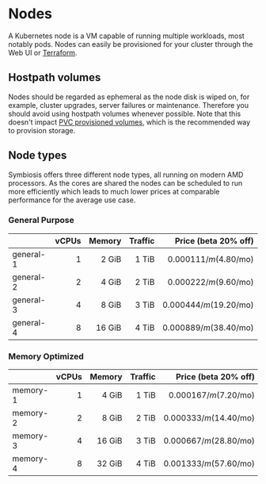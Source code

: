 # Nodes

A Kubernetes node is a VM capable of running multiple workloads, most notably pods. Nodes can easily be provisioned for your cluster through the Web UI or [Terraform](/guides/terraform).

## Hostpath volumes

Nodes should be regarded as ephemeral as the node disk is wiped on, for example, cluster upgrades, server failures or maintenance. Therefore you should avoid using hostpath volumes whenever possible. Note that this doesn't impact [PVC provisioned volumes](/guides/volumes), which is the recommended way to provision storage.

## Node types

Symbiosis offers three different node types, all running on modern AMD processors. As the cores are shared the nodes can be scheduled to run more efficiently which leads to much lower prices at comparable performance for the average use case.

### General Purpose

|           | vCPUs | Memory | Traffic | Price (beta 20% off)    |
| -         | -:    | -:     | -:      | -:                      |
| general-1 | 1     | 2 GiB  | 1 TiB   | $0.000111/m ($4.80/mo)  |
| general-2 | 2     | 4 GiB  | 2 TiB   | $0.000222/m ($9.60/mo)  |
| general-3 | 4     | 8 GiB  | 3 TiB   | $0.000444/m ($19.20/mo) |
| general-4 | 8     | 16 GiB | 4 TiB   | $0.000889/m ($38.40/mo) |

### Memory Optimized

|          | vCPUs | Memory | Traffic | Price (beta 20% off)    |
| -        | -:    | -:     | -:      | -:                      |
| memory-1 | 1     | 4 GiB  | 1 TiB   | $0.000167/m ($7.20/mo)  |
| memory-2 | 2     | 8 GiB  | 2 TiB   | $0.000333/m ($14.40/mo) |
| memory-3 | 4     | 16 GiB | 3 TiB   | $0.000667/m ($28.80/mo) |
| memory-4 | 8     | 32 GiB | 4 TiB   | $0.001333/m ($57.60/mo) |
